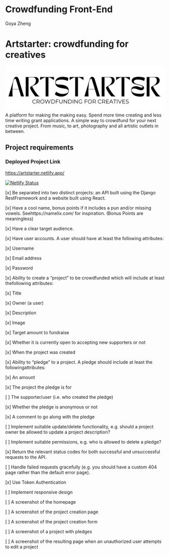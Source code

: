 # Crowdfunding Front-End

Goya Zheng

# Artstarter: crowdfunding for creatives

![Artstarter, crowdfunding for creatives](public/ARTSTARTER-header.png)
A platform for making the making easy. Spend more time creating and less time writing grant applications. A simple way to crowdfund for your next creative project. From music, to art, photography and all artistic outlets in between.

## Project requirements

### Deployed Project Link

https://artstarter.netlify.app/

[![Netlify Status](https://api.netlify.com/api/v1/badges/b2dfb624-848c-40d5-b3bb-79d87ad19fb8/deploy-status)](https://app.netlify.com/sites/artstarter/deploys)

[x] Be separated into two distinct projects: an API built using the Django RestFramework and a website built using React.

[x] Have a cool name, bonus points if it includes a pun and/or missing vowels. Seehttps://namelix.com/ for inspiration. (Bonus Points are meaningless)

[x] Have a clear target audience.

[x] Have user accounts. A user should have at least the following attributes:

[x] Username

[x] Email address

[x] Password

[x] Ability to create a “project” to be crowdfunded which will include at least thefollowing attributes:

[x] Title

[x] Owner (a user)

[x] Description

[x] Image

[x] Target amount to fundraise

[x] Whether it is currently open to accepting new supporters or not

[x] When the project was created

[x] Ability to “pledge” to a project. A pledge should include at least the followingattributes:

[x] An amount

[x] The project the pledge is for

[ ] The supporter/user (i.e. who created the pledge)

[x] Whether the pledge is anonymous or not

[x] A comment to go along with the pledge

[ ] Implement suitable update/delete functionality, e.g. should a project owner be allowed to update a project description?

[ ] Implement suitable permissions, e.g. who is allowed to delete a pledge?

[x] Return the relevant status codes for both successful and unsuccessful requests to the API.

[ ] Handle failed requests gracefully (e.g. you should have a custom 404 page rather than the default error page).

[x] Use Token Authentication

[ ] Implement responsive design

[ ] A screenshot of the homepage

[ ] A screenshot of the project creation page

[ ] A screenshot of the project creation form

[ ] A screenshot of a project with pledges

[ ] A screenshot of the resulting page when an unauthorized user attempts to edit a project
